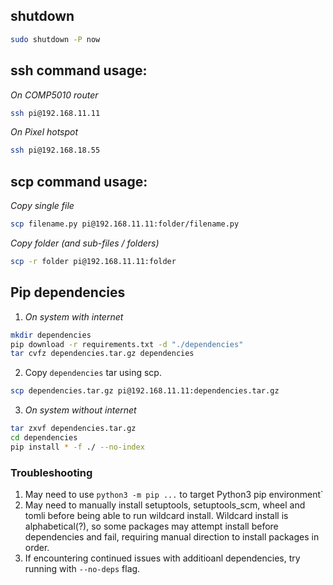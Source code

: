 ## shutdown
```bash
sudo shutdown -P now
```

## ssh command usage:
*On COMP5010 router*
```bash
ssh pi@192.168.11.11
```

*On Pixel hotspot*
```bash
ssh pi@192.168.18.55
```

## scp command usage:
*Copy single file*
```bash
scp filename.py pi@192.168.11.11:folder/filename.py
```

*Copy folder (and sub-files / folders)*
```bash
scp -r folder pi@192.168.11.11:folder
```

## Pip dependencies
1. *On system with internet*
```bash
mkdir dependencies
pip download -r requirements.txt -d "./dependencies"
tar cvfz dependencies.tar.gz dependencies
```

2. Copy `dependencies` tar using scp.
```bash
scp dependencies.tar.gz pi@192.168.11.11:dependencies.tar.gz
```

3. *On system without internet*
```bash
tar zxvf dependencies.tar.gz
cd dependencies
pip install * -f ./ --no-index
```

### Troubleshooting
1. May need to use `python3 -m pip ...` to target Python3 pip environment`
2. May need to manually install setuptools, setuptools_scm, wheel and tomli before being able to run wildcard install. Wildcard install is alphabetical(?), so some packages may attempt install before dependencies and fail, requiring manual direction to install packages in order.
3. If encountering continued issues with additioanl dependencies, try running with `--no-deps` flag.